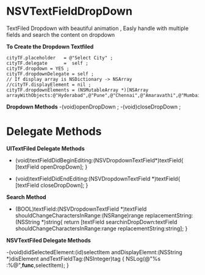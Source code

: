 # NSVTextFieldDropDown
TextFiled Dropdown with beautiful animation , Easly handle with multiple fields and search the content on dropdown

 **To Create the Dropdown Textfiled**
 
    cityTF.placeholder   = @"Select City" ;
    cityTF.delegate      =  self ;
    cityTF.dropdown = YES ;
    cityTF.dropdownDelegate = self ;
    // If display array is NSDictionary -> NSArray 
    //cityTF.displayElement = nil ;
    cityTF.dropdownElements = (NSMutableArray *)[NSArray arrayWithObjects:@"Hyderabad",@"Pune",@"Chennai",@"Amaravathi",@"Mumbai",nil];
    

 **Dropdown Methods**
-(void)openDropDown ;
-(void)closeDropDown ;

# Delegate Methods 

 **UITextFiled Delegate Methods**

- (void)textFieldDidBeginEditing:(NSVDropdownTextField*)textField{
    [textField openDropDown];
}

- (void)textFieldDidEndEditing:(NSVDropdownTextField *)textField{
    [textField closeDropDown];
}

 **Search Method**

- (BOOL)textField:(NSVDropdownTextField *)textField shouldChangeCharactersInRange:(NSRange)range replacementString:(NSString *)string{
    return [textField searchinDropDown:textField shouldChangeCharactersInRange:range replacementString:string];
}

**NSVTextFiled Delegate Methods**

-(void)didSelectedElement:(id)selectItem andDisplayElemnt:(NSString *)disElement andTextFieldTag:(NSInteger)tag {
    NSLog(@"%s :%@",__func__,selectItem);
}

